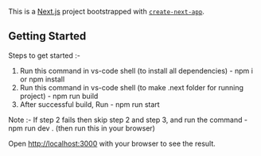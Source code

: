 This is a [Next.js](https://nextjs.org) project bootstrapped with [`create-next-app`](https://nextjs.org/docs/app/api-reference/cli/create-next-app).

## Getting Started

Steps to get started :-

1) Run this command in vs-code shell (to install all dependencies) - npm i or npm install
2) Run this command in vs-code shell (to make .next folder for running project) - npm run build
3) After successful build, Run - npm run start

Note :- If step 2 fails then skip step 2 and step 3, and run the command - npm run dev .
(then run this in your browser)

Open [http://localhost:3000](http://localhost:3000) with your browser to see the result.
